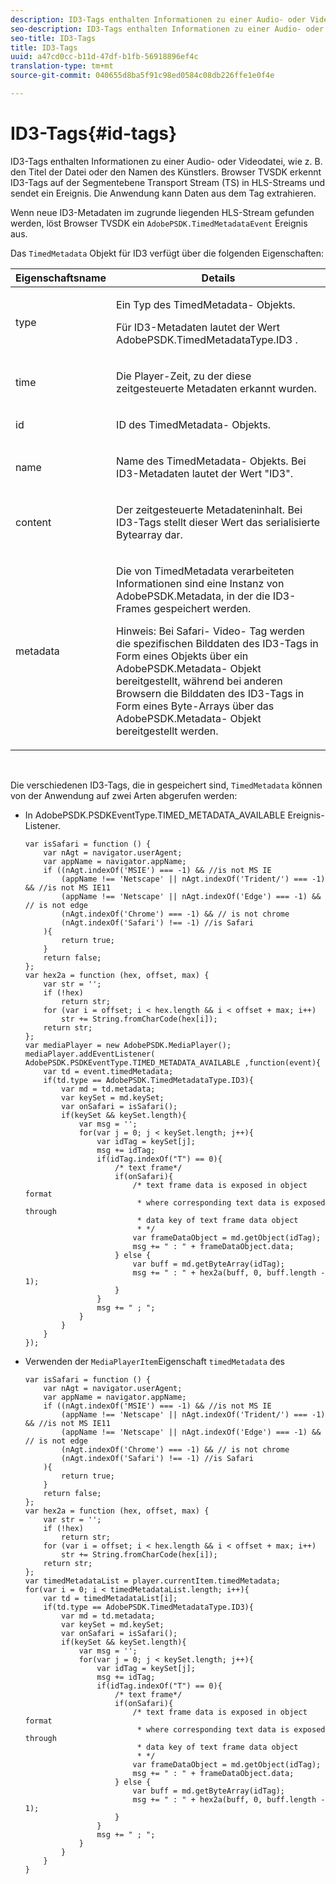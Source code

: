 ```yaml
---
description: ID3-Tags enthalten Informationen zu einer Audio- oder Videodatei, wie z. B. den Titel der Datei oder den Namen des Künstlers. Browser TVSDK erkennt ID3-Tags auf der Segmentebene Transport Stream (TS) in HLS-Streams und sendet ein Ereignis. Die Anwendung kann Daten aus dem Tag extrahieren.
seo-description: ID3-Tags enthalten Informationen zu einer Audio- oder Videodatei, wie z. B. den Titel der Datei oder den Namen des Künstlers. Browser TVSDK erkennt ID3-Tags auf der Segmentebene Transport Stream (TS) in HLS-Streams und sendet ein Ereignis. Die Anwendung kann Daten aus dem Tag extrahieren.
seo-title: ID3-Tags
title: ID3-Tags
uuid: a47cd0cc-b11d-47df-b1fb-56918896ef4c
translation-type: tm+mt
source-git-commit: 040655d8ba5f91c98ed0584c08db226ffe1e0f4e

---
```



# ID3-Tags{#id-tags}

ID3-Tags enthalten Informationen zu einer Audio- oder Videodatei, wie z. B. den Titel der Datei oder den Namen des Künstlers. Browser TVSDK erkennt ID3-Tags auf der Segmentebene Transport Stream (TS) in HLS-Streams und sendet ein Ereignis. Die Anwendung kann Daten aus dem Tag extrahieren.

Wenn neue ID3-Metadaten im zugrunde liegenden HLS-Stream gefunden werden, löst Browser TVSDK ein `AdobePSDK.TimedMetadataEvent` Ereignis aus.

Das `TimedMetadata` Objekt für ID3 verfügt über die folgenden Eigenschaften:

<table id="table_6C61886187FB44B4B9821E4B00200018"> 
 <thead> 
  <tr> 
   <th colname="col1" class="entry"> Eigenschaftsname </th> 
   <th colname="col2" class="entry"> Details </th> 
  </tr> 
 </thead>
 <tbody> 
  <tr> 
   <td colname="col1"> <p> <span class="codeph"> type </span> </p> </td> 
   <td colname="col2"> <p>Ein Typ des <span class="codeph"> TimedMetadata- </span> Objekts. </p> <p>Für ID3-Metadaten lautet der Wert <span class="codeph"> AdobePSDK.TimedMetadataType.ID3 </span>. </p> </td> 
  </tr> 
  <tr> 
   <td colname="col1"> <p> <span class="codeph"> time </span> </p> </td> 
   <td colname="col2"> <p> Die Player-Zeit, zu der diese zeitgesteuerte Metadaten erkannt wurden. </p> </td> 
  </tr> 
  <tr> 
   <td colname="col1"> <p> <span class="codeph"> id </span> </p> </td> 
   <td colname="col2"> <p>ID des <span class="codeph"> TimedMetadata- </span> Objekts. </p> </td> 
  </tr> 
  <tr> 
   <td colname="col1"> <p> <span class="codeph"> name </span> </p> </td> 
   <td colname="col2"> <p>Name des <span class="codeph"> TimedMetadata- </span> Objekts. Bei ID3-Metadaten lautet der Wert "ID3". </p> </td> 
  </tr> 
  <tr> 
   <td colname="col1"> <p> <span class="codeph"> content </span> </p> </td> 
   <td colname="col2"> <p>Der zeitgesteuerte Metadateninhalt. Bei ID3-Tags stellt dieser Wert das serialisierte Bytearray dar. </p> </td> 
  </tr> 
  <tr> 
   <td colname="col1"> <p> <span class="codeph"> metadata </span> </p> </td> 
   <td colname="col2"> <p> <span class="codeph"> Die von TimedMetadata </span> verarbeiteten Informationen sind eine Instanz von <span class="codeph"> AdobePSDK.Metadata, </span> in der die ID3-Frames gespeichert werden. </p> <p> <p>Hinweis:  Bei Safari- <span class="codeph"> Video- </span> Tag werden die spezifischen Bilddaten des ID3-Tags in Form eines Objekts über ein <span class="codeph"> AdobePSDK.Metadata- </span> Objekt bereitgestellt, während bei anderen Browsern die Bilddaten des ID3-Tags in Form eines Byte-Arrays über das <span class="codeph"> AdobePSDK.Metadata- </span> Objekt bereitgestellt werden. </p> </p> </td> 
  </tr> 
 </tbody> 
</table>

&#x200B;

Die verschiedenen ID3-Tags, die in gespeichert sind, `TimedMetadata` können von der Anwendung auf zwei Arten abgerufen werden:

* In AdobePSDK.PSDKEventType.TIMED_METADATA_AVAILABLE Ereignis-Listener.

   ```
   var isSafari = function () { 
       var nAgt = navigator.userAgent; 
       var appName = navigator.appName; 
       if ((nAgt.indexOf('MSIE') === -1) && //is not MS IE 
           (appName !== 'Netscape' || nAgt.indexOf('Trident/') === -1) && //is not MS IE11 
           (appName !== 'Netscape' || nAgt.indexOf('Edge') === -1) && // is not edge 
           (nAgt.indexOf('Chrome') === -1) && // is not chrome 
           (nAgt.indexOf('Safari') !== -1) //is Safari 
       ){ 
           return true; 
       } 
       return false; 
   }; 
   var hex2a = function (hex, offset, max) { 
       var str = ''; 
       if (!hex) 
           return str; 
       for (var i = offset; i < hex.length && i < offset + max; i++) 
           str += String.fromCharCode(hex[i]); 
       return str; 
   }; 
   var mediaPlayer = new AdobePSDK.MediaPlayer(); 
   mediaPlayer.addEventListener( AdobePSDK.PSDKEventType.TIMED_METADATA_AVAILABLE ,function(event){ 
       var td = event.timedMetadata; 
       if(td.type == AdobePSDK.TimedMetadataType.ID3){ 
           var md = td.metadata; 
           var keySet = md.keySet; 
           var onSafari = isSafari(); 
           if(keySet && keySet.length){ 
               var msg = ''; 
               for(var j = 0; j < keySet.length; j++){ 
                   var idTag = keySet[j]; 
                   msg += idTag; 
                   if(idTag.indexOf("T") == 0){ 
                       /* text frame*/ 
                       if(onSafari){ 
                           /* text frame data is exposed in object format 
                            * where corresponding text data is exposed through 
                            * data key of text frame data object 
                            * */ 
                           var frameDataObject = md.getObject(idTag); 
                           msg += " : " + frameDataObject.data; 
                       } else { 
                           var buff = md.getByteArray(idTag); 
                           msg += " : " + hex2a(buff, 0, buff.length - 1); 
                       } 
                   } 
                   msg += " ; "; 
               } 
           } 
       } 
   }); 
   ```

* Verwenden der `MediaPlayerItem`Eigenschaft `timedMetadata` des

   ```
   var isSafari = function () { 
       var nAgt = navigator.userAgent; 
       var appName = navigator.appName; 
       if ((nAgt.indexOf('MSIE') === -1) && //is not MS IE 
           (appName !== 'Netscape' || nAgt.indexOf('Trident/') === -1) && //is not MS IE11 
           (appName !== 'Netscape' || nAgt.indexOf('Edge') === -1) && // is not edge 
           (nAgt.indexOf('Chrome') === -1) && // is not chrome 
           (nAgt.indexOf('Safari') !== -1) //is Safari 
       ){ 
           return true; 
       } 
       return false; 
   }; 
   var hex2a = function (hex, offset, max) { 
       var str = ''; 
       if (!hex) 
           return str; 
       for (var i = offset; i < hex.length && i < offset + max; i++) 
           str += String.fromCharCode(hex[i]); 
       return str; 
   }; 
   var timedMetadataList = player.currentItem.timedMetadata; 
   for(var i = 0; i < timedMetadataList.length; i++){ 
       var td = timedMetadataList[i]; 
       if(td.type == AdobePSDK.TimedMetadataType.ID3){ 
           var md = td.metadata; 
           var keySet = md.keySet; 
           var onSafari = isSafari(); 
           if(keySet && keySet.length){ 
               var msg = ''; 
               for(var j = 0; j < keySet.length; j++){ 
                   var idTag = keySet[j]; 
                   msg += idTag; 
                   if(idTag.indexOf("T") == 0){ 
                       /* text frame*/ 
                       if(onSafari){ 
                           /* text frame data is exposed in object format 
                            * where corresponding text data is exposed through 
                            * data key of text frame data object 
                            * */ 
                           var frameDataObject = md.getObject(idTag); 
                           msg += " : " + frameDataObject.data; 
                       } else { 
                           var buff = md.getByteArray(idTag); 
                           msg += " : " + hex2a(buff, 0, buff.length - 1); 
                       } 
                   } 
                   msg += " ; "; 
               } 
           } 
       } 
   } 
   ```


